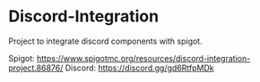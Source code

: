 # Discord-Integration
Project to integrate discord components with spigot.

Spigot: https://www.spigotmc.org/resources/discord-integration-project.86876/
Discord: https://discord.gg/gd6RtfpMDk
